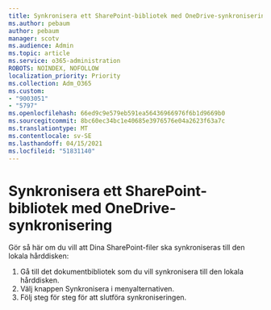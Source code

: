 ```yaml
---
title: Synkronisera ett SharePoint-bibliotek med OneDrive-synkronisering
ms.author: pebaum
author: pebaum
manager: scotv
ms.audience: Admin
ms.topic: article
ms.service: o365-administration
ROBOTS: NOINDEX, NOFOLLOW
localization_priority: Priority
ms.collection: Adm_O365
ms.custom:
- "9003051"
- "5797"
ms.openlocfilehash: 66ed9c9e579eb591ea56436966976f6b1d9669b0
ms.sourcegitcommit: 8bc60ec34bc1e40685e3976576e04a2623f63a7c
ms.translationtype: MT
ms.contentlocale: sv-SE
ms.lasthandoff: 04/15/2021
ms.locfileid: "51831140"
---
```

# <a name="sync-a-sharepoint-library-with-onedrive-sync"></a>Synkronisera ett SharePoint-bibliotek med OneDrive-synkronisering

Gör så här om du vill att Dina SharePoint-filer ska synkroniseras till den lokala hårddisken:

1. Gå till det dokumentbibliotek som du vill synkronisera till den lokala hårddisken.
2. Välj knappen Synkronisera i menyalternativen.
3. Följ steg för steg för att slutföra synkroniseringen.